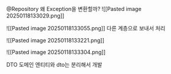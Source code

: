@Repository 왜 Exception을 변환할까?
![[Pasted image 20250118133029.png]]


![[Pasted image 20250118133055.png]]
다른 계층으로 보내서 처리

![[Pasted image 20250118133221.png]]

![[Pasted image 20250118133304.png]]



DTO
도메인 엔티티와 dto는 분리해서 개발
